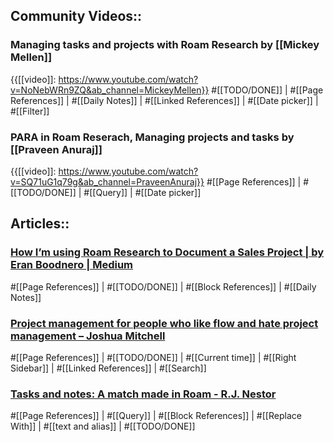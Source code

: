 ## Community Videos::

### Managing tasks and projects with Roam Research by [[Mickey Mellen]]


{{[[video]]: https://www.youtube.com/watch?v=NoNebWRn9ZQ&ab_channel=MickeyMellen}}
#[[TODO/DONE]] | #[[Page References]] | #[[Daily Notes]] | #[[Linked References]] | #[[Date picker]] | #[[Filter]] 

### PARA in Roam Reserach, Managing projects and tasks by [[Praveen Anuraj]]


{{[[video]]: https://www.youtube.com/watch?v=SQ71uG1q79g&ab_channel=PraveenAnuraj}}
#[[Page References]] | #[[TODO/DONE]] | #[[Query]] | #[[Date picker]] 

## Articles::

### [How I’m using Roam Research to Document a Sales Project | by Eran Boodnero | Medium](https://medium.com/@eboodnero/how-i-became-a-productivity-power-house-9da20ba728c0)

#[[Page References]] | #[[TODO/DONE]] | #[[Block References]] | #[[Daily Notes]] 

### [Project management for people who like flow and hate project management – Joshua Mitchell](https://lelon.io/blog/roam-research-project-management)

#[[Page References]] | #[[TODO/DONE]] | #[[Current time]] | #[[Right Sidebar]] | #[[Linked References]] | #[[Search]] 

### [Tasks and notes: A match made in Roam - R.J. Nestor](https://rjnestor.com/home/tasks-and-notes-a-match-made-in-roam/)

#[[Page References]] | #[[Query]] | #[[Block References]] | #[[Replace With]] |  #[[text and alias]] | #[[TODO/DONE]]



